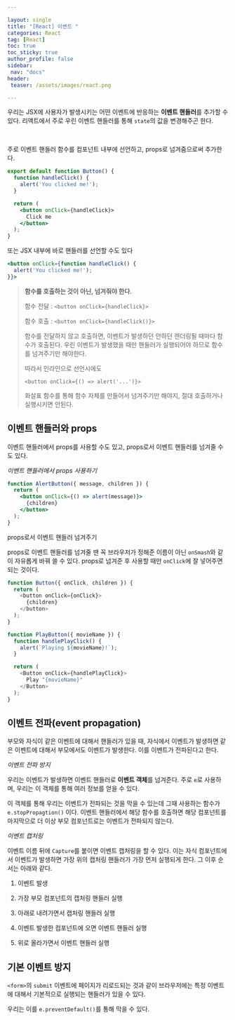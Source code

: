 ```yaml
---

layout: single
title: "[React] 이벤트 "
categories: React
tag: [React]
toc: true
toc_sticky: true
author_profile: false
sidebar:
 nav: "docs"
header:
 teaser: /assets/images/react.png

---
```


우리는 JSX에 사용자가 발생시키는 어떤 이벤트에 반응하는 **이벤트 핸들러**를 추가할 수 있다. 리액트에서 주로 우린 이벤트 핸들러를 통해 `state`의 값을 변경해주곤 한다.

<br>

주로 이벤트 핸들러 함수를 컴포넌트 내부에 선언하고, props로 넘겨줌으로써 추가한다.

```jsx
export default function Button() {
  function handleClick() {
    alert('You clicked me!');
  }

  return (
    <button onClick={handleClick}>
      Click me
    </button>
  );
}
```

또는 JSX 내부에 바로 핸들러를 선언할 수도 있다

```jsx
<button onClick={function handleClick() {
  alert('You clicked me!');
}}>
```

> **함수를 호출하는 것이 아닌, 넘겨줘야 한다.**
> 
> 함수 전달 : `<button onClick={handleClick}>` 
> 
> 함수 호출 : `<button onClick={handleClick()}>`
> 
> 함수를 전달하지 않고 호출하면, 이벤트가 발생하던 안하던 렌더링될 때마다 함수가 호출된다. 우린 이벤트가 발생했을 때만 핸들러가 실행되어야 하므로 함수를 넘겨주기만 해야한다.
> 
> 따라서 인라인으로 선언시에도 
> 
> `<button onClick={() => alert('...')}>`
> 
> 화살표 함수를 통해 함수 자체를 만들어서 넘겨주기만 해야지, 절대 호출하거나 실행시키면 안된다.

## 이벤트 핸들러와 props

이벤트 핸들러에서 props를 사용할 수도 있고, props로서 이벤트 핸들러를 넘겨줄 수도 있다.

*이벤트 핸들러에서 props 사용하기*

```jsx
function AlertButton({ message, children }) {
  return (
    <button onClick={() => alert(message)}>
      {children}
    </button>
  );
}
```

props로서 이벤트 핸들러 넘겨주기

props로 이벤트 핸들러를 넘겨줄 땐 꼭 브라우저가 정해준 이름이 아닌 `onSmash`와 같이 자유롭게 바꿔 쓸 수 있다. props로 넘겨준 후 사용할 때만 `onClick`에 잘 넣어주면 되는 것이다.

```js
function Button({ onClick, children }) {
  return (
    <button onClick={onClick}>
      {children}
    </button>
  );
}

function PlayButton({ movieName }) {
  function handlePlayClick() {
    alert(`Playing ${movieName}!`);
  }

  return (
    <Button onClick={handlePlayClick}>
      Play "{movieName}"
    </Button>
  );
}
```

## 이벤트 전파(event propagation)

부모와 자식이 같은 이벤트에 대해서 핸들러가 있을 때, 자식에서 이벤트가 발생하면 같은 이벤트에 대해서 부모에서도 이벤트가 발생한다. 이를 이벤트가 전파된다고 한다.

*이벤트 전파 방지*

우리는 이벤트가 발생하면 이벤트 핸들러로 **이벤트 객체**를 넘겨준다. 주로 `e`로 사용하며, 우리는 이 객체를 통해 여러 정보를 얻을 수 있다. 

이 객체를 통해 우리는 이벤트가 전파되는 것을 막을 수 있는데 그때 사용하는 함수가 `e.stopPropagtion()` 이다. 이벤트 핸들러에서 해당 함수를 호출하면 해당 컴포넌트를 마지막으로 더 이상 부모 컴포넌트로는 이벤트가 전파되지 않는다. 

*이벤트 캡처링*

이벤트 이름 뒤에 `Capture`를 붙이면 이벤트 캡처링을 할 수 있다. 이는 자식 컴포넌트에서 이벤트가 발생하면 가장 위의 캡처링 핸들러가 가장 먼저 실행되게 한다. 그 이후 순서는 아래와 같다.

1. 이벤트 발생

2. 가장 부모 컴포넌트의 캡처링 핸들러 실행

3. 아래로 내려가면서 캡처링 핸들러 실행

4. 이벤트 발생한 컴포넌트에 오면 이벤트 핸들러 실행

5. 위로 올라가면서 이벤트 핸들러 실행

## 기본 이벤트 방지

`<form>`의 `submit` 이벤트에 페이지가 리로드되는 것과 같이 브라우저에는 특정 이벤트에 대해서 기본적으로 실행되는 핸들러가 있을 수 있다. 

우리는 이를 `e.preventDefault()`를 통해 막을 수 있다.



